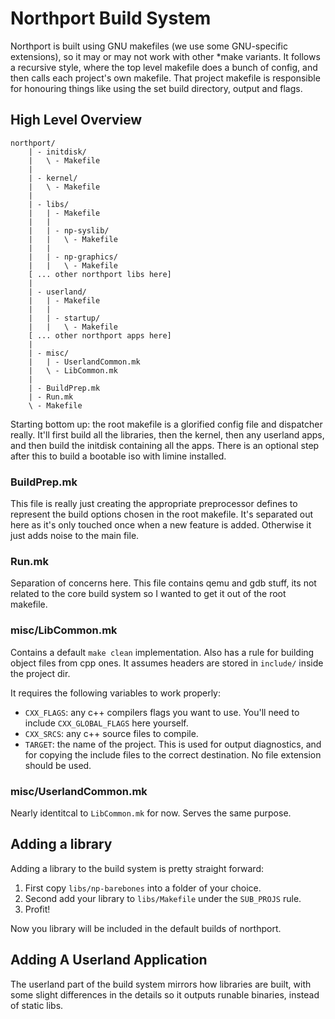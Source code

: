 # Northport Build System

Northport is built using GNU makefiles (we use some GNU-specific extensions), so it may or may not work with other *make variants.
It follows a recursive style, where the top level makefile does a bunch of config, and then calls each project's own makefile.
That project makefile is responsible for honouring things like using the set build directory, output and flags.

## High Level Overview

```
northport/
    | - initdisk/
    |   \ - Makefile
    |
    | - kernel/
    |   \ - Makefile
    |
    | - libs/
    |   | - Makefile
    |   |
    |   | - np-syslib/
    |   |   \ - Makefile
    |   |
    |   | - np-graphics/
    |   |   \ - Makefile
    [ ... other northport libs here]
    |
    | - userland/
    |   | - Makefile
    |   |
    |   | - startup/
    |   |   \ - Makefile
    [ ... other northport apps here]
    |
    | - misc/
    |   | - UserlandCommon.mk
    |   \ - LibCommon.mk
    |
    | - BuildPrep.mk
    | - Run.mk
    \ - Makefile
```

Starting bottom up: the root makefile is a glorified config file and dispatcher really.
It'll first build all the libraries, then the kernel, then any userland apps, and then build the initdisk containing all the apps.
There is an optional step after this to build a bootable iso with limine installed.

### BuildPrep.mk
This file is really just creating the appropriate preprocessor defines to represent the build options chosen in the root makefile. It's separated out here as it's only touched once when a new feature is added. Otherwise it just adds noise to the main file.

### Run.mk
Separation of concerns here. This file contains qemu and gdb stuff, its not related to the core build system so I wanted to get it out of the root makefile.

### misc/LibCommon.mk
Contains a default `make clean` implementation.
Also has a rule for building object files from cpp ones.
It assumes headers are stored in `include/` inside the project dir.

It requires the following variables to work properly:
- `CXX_FLAGS`: any c++ compilers flags you want to use. You'll need to include `CXX_GLOBAL_FLAGS` here yourself.
 - `CXX_SRCS`: any c++ source files to compile.
- `TARGET`: the name of the project. This is used for output diagnostics, and for copying the include files to the correct destination. No file extension should be used.

### misc/UserlandCommon.mk
Nearly identitcal to `LibCommon.mk` for now. Serves the same purpose.

## Adding a library
Adding a library to the build system is pretty straight forward:
1. First copy `libs/np-barebones` into a folder of your choice.
2. Second add your library to `libs/Makefile` under the `SUB_PROJS` rule.
4. Profit!

Now you library will be included in the default builds of northport.

## Adding A Userland Application
The userland part of the build system mirrors how libraries are built, with some slight differences in the details so it outputs runable binaries, instead of static libs.
